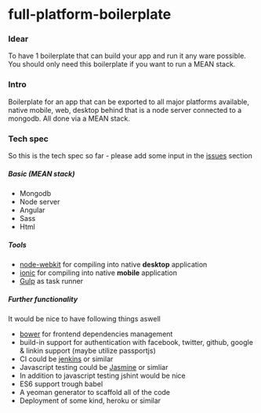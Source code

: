 # full-platform-boilerplate

### Idear
To have 1 boilerplate that can build your app and run it any ware possible. You should only need this boilerplate if you want to run a MEAN stack.

### Intro
Boilerplate for an app that can be exported to all major platforms available, native mobile, web, desktop behind that is a node server connected to a mongodb. All done via a MEAN stack.

### Tech spec
So this is the tech spec so far - please add some input in the <a href="https://github.com/sp90/full-platform-boilerplate/issues">issues</a> section

##### Basic (MEAN stack)

* Mongodb
* Node server
* Angular
* Sass
* Html

##### Tools

* <a href="https://github.com/nwjs/nw.js/">node-webkit</a> for compiling into native **desktop** application
* <a href="http://ionicframework.com/">ionic</a> for compiling into native **mobile** application
* <a href="http://gulpjs.com/">Gulp</a> as task runner

##### Further functionality

It would be nice to have following things aswell

* <a href="http://bower.io/">bower</a> for frontend dependencies management
* build-in support for authentication with facebook, twitter, github, google & linkin support (maybe utilize passportjs)
* CI could be <a href="https://jenkins-ci.org/">jenkins</a> or similar
* Javascript testing could be <a href="http://jasmine.github.io/2.0/introduction.html">Jasmine</a> or simliar
* In addition to javascript testing jshint would be nice
* ES6 support trough babel
* A yeoman generator to scaffold all of the code
* Deployment of some kind, heroku or similar
